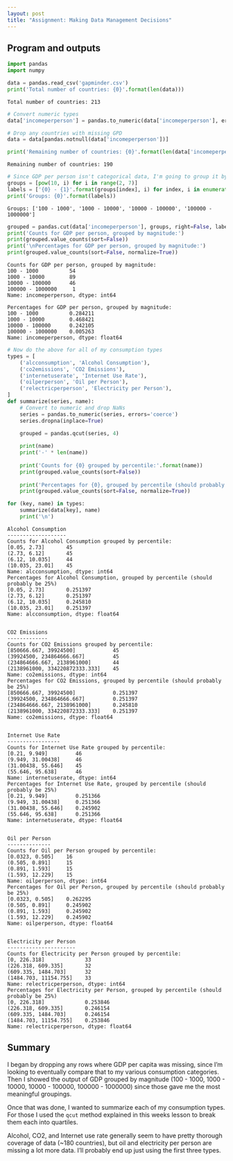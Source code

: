 ```yaml
---
layout: post
title: "Assignment: Making Data Management Decisions"
---
```


## Program and outputs


```python
import pandas
import numpy

data = pandas.read_csv('gapminder.csv')
print('Total number of countries: {0}'.format(len(data)))
```

    Total number of countries: 213



```python
# Convert numeric types
data['incomeperperson'] = pandas.to_numeric(data['incomeperperson'], errors='coerce')

# Drop any countries with missing GPD
data = data[pandas.notnull(data['incomeperperson'])]

print('Remaining number of countries: {0}'.format(len(data['incomeperperson'])))
```

    Remaining number of countries: 190



```python
# Since GDP per person isn't categorical data, I'm going to group it by magnitude first
groups = [pow(10, i) for i in range(2, 7)]
labels = ['{0} - {1}'.format(groups[index], i) for index, i in enumerate(groups[1:])]
print('Groups: {0}'.format(labels))
```

    Groups: ['100 - 1000', '1000 - 10000', '10000 - 100000', '100000 - 1000000']



```python
grouped = pandas.cut(data['incomeperperson'], groups, right=False, labels=labels)
print('Counts for GDP per person, grouped by magnitude:')
print(grouped.value_counts(sort=False))
print('\nPercentages for GDP per person, grouped by magnitude:')
print(grouped.value_counts(sort=False, normalize=True))
```

    Counts for GDP per person, grouped by magnitude:
    100 - 1000          54
    1000 - 10000        89
    10000 - 100000      46
    100000 - 1000000     1
    Name: incomeperperson, dtype: int64
    
    Percentages for GDP per person, grouped by magnitude:
    100 - 1000          0.284211
    1000 - 10000        0.468421
    10000 - 100000      0.242105
    100000 - 1000000    0.005263
    Name: incomeperperson, dtype: float64



```python
# Now do the above for all of my consumption types
types = [
    ('alcconsumption', 'Alcohol Consumption'),
    ('co2emissions', 'CO2 Emissions'),
    ('internetuserate', 'Internet Use Rate'),
    ('oilperperson', 'Oil per Person'),
    ('relectricperperson', 'Electricity per Person'),
]
def summarize(series, name):
    # Convert to numeric and drop NaNs
    series = pandas.to_numeric(series, errors='coerce')
    series.dropna(inplace=True)

    grouped = pandas.qcut(series, 4)
    
    print(name)
    print('-' * len(name))
    
    print('Counts for {0} grouped by percentile:'.format(name))
    print(grouped.value_counts(sort=False))
    
    print('Percentages for {0}, grouped by percentile (should probably be 25%)'.format(name))
    print(grouped.value_counts(sort=False, normalize=True))

for (key, name) in types:
    summarize(data[key], name)
    print('\n')
```

    Alcohol Consumption
    -------------------
    Counts for Alcohol Consumption grouped by percentile:
    [0.05, 2.73]       45
    (2.73, 6.12]       45
    (6.12, 10.035]     44
    (10.035, 23.01]    45
    Name: alcconsumption, dtype: int64
    Percentages for Alcohol Consumption, grouped by percentile (should probably be 25%)
    [0.05, 2.73]       0.251397
    (2.73, 6.12]       0.251397
    (6.12, 10.035]     0.245810
    (10.035, 23.01]    0.251397
    Name: alcconsumption, dtype: float64
    
    
    CO2 Emissions
    -------------
    Counts for CO2 Emissions grouped by percentile:
    [850666.667, 39924500]            45
    (39924500, 234864666.667]         45
    (234864666.667, 2138961000]       44
    (2138961000, 334220872333.333]    45
    Name: co2emissions, dtype: int64
    Percentages for CO2 Emissions, grouped by percentile (should probably be 25%)
    [850666.667, 39924500]            0.251397
    (39924500, 234864666.667]         0.251397
    (234864666.667, 2138961000]       0.245810
    (2138961000, 334220872333.333]    0.251397
    Name: co2emissions, dtype: float64
    
    
    Internet Use Rate
    -----------------
    Counts for Internet Use Rate grouped by percentile:
    [0.21, 9.949]         46
    (9.949, 31.00438]     46
    (31.00438, 55.646]    45
    (55.646, 95.638]      46
    Name: internetuserate, dtype: int64
    Percentages for Internet Use Rate, grouped by percentile (should probably be 25%)
    [0.21, 9.949]         0.251366
    (9.949, 31.00438]     0.251366
    (31.00438, 55.646]    0.245902
    (55.646, 95.638]      0.251366
    Name: internetuserate, dtype: float64
    
    
    Oil per Person
    --------------
    Counts for Oil per Person grouped by percentile:
    [0.0323, 0.505]    16
    (0.505, 0.891]     15
    (0.891, 1.593]     15
    (1.593, 12.229]    15
    Name: oilperperson, dtype: int64
    Percentages for Oil per Person, grouped by percentile (should probably be 25%)
    [0.0323, 0.505]    0.262295
    (0.505, 0.891]     0.245902
    (0.891, 1.593]     0.245902
    (1.593, 12.229]    0.245902
    Name: oilperperson, dtype: float64
    
    
    Electricity per Person
    ----------------------
    Counts for Electricity per Person grouped by percentile:
    [0, 226.318]             33
    (226.318, 609.335]       32
    (609.335, 1484.703]      32
    (1484.703, 11154.755]    33
    Name: relectricperperson, dtype: int64
    Percentages for Electricity per Person, grouped by percentile (should probably be 25%)
    [0, 226.318]             0.253846
    (226.318, 609.335]       0.246154
    (609.335, 1484.703]      0.246154
    (1484.703, 11154.755]    0.253846
    Name: relectricperperson, dtype: float64

## Summary

I began by dropping any rows where GDP per capita was missing, since I&rsquo;m looking to eventually compare that to my various consumption categories. Then I showed the output of GDP grouped by magnitude (100 - 1000, 1000 - 10000, 10000 - 100000, 100000 - 1000000) since those gave me the most meaningful groupings.

Once that was done, I wanted to summarize each of my consumption types. For those I used the `qcut` method explained in this weeks lesson to break them each into quartiles.

Alcohol, CO2, and Internet use rate generally seem to have pretty thorough coverage of data (~180 countries), but oil and electricity per person are missing a lot more data. I&rsquo;ll probably end up just using the first three types.
